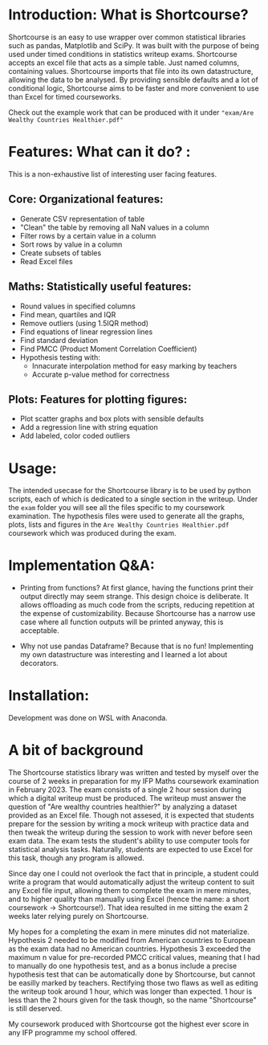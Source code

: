 # Introduction: What is Shortcourse?

Shortcourse is an easy to use wrapper over common statistical libraries such as pandas, Matplotlib and SciPy. It was built with the purpose of being used under timed conditions in statistics writeup exams. Shortcourse accepts an excel file that acts as a simple table. Just named columns, containing values. Shortcourse imports that file into its own datastructure, allowing the data to be analysed. By providing sensible defaults and a lot of conditional logic, Shortcourse aims to be faster and more convenient to use than Excel for timed courseworks. 

Check out the example work that can be produced with it under `"exam/Are Wealthy Countries Healthier.pdf"`

# Features: What can it do? :

This is a non-exhaustive list of interesting user facing features.

## Core: Organizational features:
- Generate CSV representation of table
- "Clean" the table by removing all NaN values in a column
- Filter rows by a certain value in a column
- Sort rows by value in a column
- Create subsets of tables
- Read Excel files 

## Maths: Statistically useful features:
- Round values in specified columns
- Find mean, quartiles and IQR
- Remove outliers (using 1.5IQR method)
- Find equations of linear regression lines
- Find standard deviation
- Find PMCC (Product Moment Correlation Coefficient)
- Hypothesis testing with:
    - Innacurate interpolation method for easy marking by teachers
    - Accurate p-value method for correctness

## Plots: Features for plotting figures:
- Plot scatter graphs and box plots with sensible defaults
- Add a regression line with string equation
- Add labeled, color coded  outliers

# Usage:
The intended usecase for the Shortcourse library is to be used by python scripts, each of which is dedicated to a single section in the writeup. Under the `exam` folder you will see all the files specific to my coursework examination. The hypothesis files were used to generate all the graphs, plots, lists and figures in the `Are Wealthy Countries Healthier.pdf` coursework which was produced during the exam. 

# Implementation Q&A:

- Printing from functions?
At first glance, having the functions print their output directly may seem strange. This design choice is deliberate. It allows offloading as much code from the scripts, reducing repetition at the expense of customizability. Because Shortcourse has a narrow use case where all function outputs will be printed anyway, this is acceptable. 

- Why not use pandas Dataframe?
Because that is no fun! Implementing my own datastructure was interesting and I learned a lot about decorators. 

# Installation: 

Development was done on WSL with Anaconda.

# A bit of background

The Shortcourse statistics library was written and tested by myself over the course of 2 weeks in preparation for my IFP Maths coursework examination in February 2023. The exam consists of a single 2 hour session during which a digital writeup must be produced. The writeup must answer the question of "Are wealthy countries healthier?" by analyzing a dataset provided as an Excel file. Though not assesed, it is expected that students prepare for the session by writing a mock writeup with practice data and then tweak the writeup during the session to work with never before seen exam data. The exam tests the student's ability to use computer tools for statistical analysis tasks. Naturally, students are expected to use Excel for this task, though any program is allowed. 

Since day one I could not overlook the fact that in principle, a student could write a program that would automatically adjust the writeup content to suit any Excel file input, allowing them to complete the exam in mere minutes, and to higher quality than manually using Excel (hence the name: a short coursework -> Shortcourse!). That idea resulted in me sitting the exam 2 weeks later relying purely on Shortcourse. 

My hopes for a completing the exam in mere minutes did not materialize. Hypothesis 2 needed to be modified from American countries to European as the exam data had no American countries. Hypothesis 3 exceeded the maximum n value for pre-recorded PMCC critical values, meaning that I had to manually do one hypothesis test, and as a bonus include a precise hypothesis test that can be automatically done by Shortcourse, but cannot be easilly marked by teachers. Rectifying those two flaws as well as editing the writeup took around 1 hour, which was longer than expected. 1 hour is less than the 2 hours given for the task though, so the name "Shortcourse" is still deserved. 

My coursework produced with Shortcourse got the highest ever score in any IFP programme my school offered.


